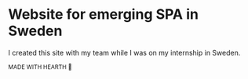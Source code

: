 # Website for emerging SPA in Sweden
I created this site with my team while I was on my internship in Sweden.

<sub>MADE WITH HEARTH 🖤</sub>
